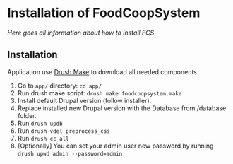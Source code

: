 # Installation of FoodCoopSystem

*Here goes all information about how to install FCS*


## Installation

Application use [Drush Make](https://www.drupal.org/project/drush_make) to download all needed components.


1. Go to `app/` directory: `cd app/`
2. Run drush make script: `drush make foodcoopsystem.make`
3. Install default Drupal version (follow installer).
4. Replace installed new Drupal version with the Database from /database folder.
5. Run `drush updb`
6. Run `drush vdel preprocess_css`
7. Run `drush cc all`
8. [Optionally] You can set your admin user new password by running `drush upwd admin --password=admin`
